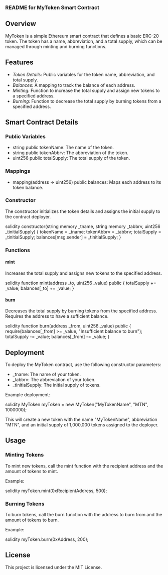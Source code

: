 ### README for MyToken Smart Contract

## Overview

MyToken is a simple Ethereum smart contract that defines a basic ERC-20 token. The token has a name, abbreviation, and a total supply, which can be managed through minting and burning functions.

## Features

- *Token Details:* Public variables for the token name, abbreviation, and total supply.
- *Balances:* A mapping to track the balance of each address.
- *Minting:* Function to increase the total supply and assign new tokens to a specified address.
- *Burning:* Function to decrease the total supply by burning tokens from a specified address.

## Smart Contract Details

### Public Variables

- string public tokenName: The name of the token.
- string public tokenAbbrv: The abbreviation of the token.
- uint256 public totalSupply: The total supply of the token.

### Mappings

- mapping(address => uint256) public balances: Maps each address to its token balance.

### Constructor

The constructor initializes the token details and assigns the initial supply to the contract deployer.

solidity
constructor(string memory _tname, string memory _tabbrv, uint256 _tinitialSupply) {
    tokenName = _tname;
    tokenAbbrv = _tabbrv;
    totalSupply = _tinitialSupply;
    balances[msg.sender] = _tinitialSupply;
}


### Functions

#### mint

Increases the total supply and assigns new tokens to the specified address.

solidity
function mint(address _to, uint256 _value) public {
    totalSupply += _value;
    balances[_to] += _value;
}


#### burn

Decreases the total supply by burning tokens from the specified address. Requires the address to have a sufficient balance.

solidity
function burn(address _from, uint256 _value) public {
    require(balances[_from] >= _value, "Insufficient balance to burn");
    totalSupply -= _value;
    balances[_from] -= _value;
}


## Deployment

To deploy the MyToken contract, use the following constructor parameters:

- _tname: The name of your token.
- _tabbrv: The abbreviation of your token.
- _tinitialSupply: The initial supply of tokens.

Example deployment:

solidity
MyToken myToken = new MyToken("MyTokenName", "MTN", 1000000);


This will create a new token with the name "MyTokenName", abbreviation "MTN", and an initial supply of 1,000,000 tokens assigned to the deployer.

## Usage

### Minting Tokens

To mint new tokens, call the mint function with the recipient address and the amount of tokens to mint.

Example:

solidity
myToken.mint(0xRecipientAddress, 500);


### Burning Tokens

To burn tokens, call the burn function with the address to burn from and the amount of tokens to burn.

Example:

solidity
myToken.burn(0xAddress, 200);


## License

This project is licensed under the MIT License.
